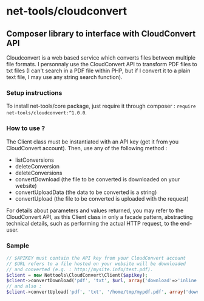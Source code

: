 # net-tools/cloudconvert

## Composer library to interface with CloudConvert API

Cloudconvert is a web based service which converts files between multiple file formats. I personnaly use the CloudConvert API to transform PDF files to txt files (I can't search in a PDF file within PHP, but if I convert it to a plain text file, I may use any string search function).


### Setup instructions

To install net-tools/core package, just require it through composer : `require net-tools/cloudconvert:^1.0.0`.


### How to use ?

The Client class must be instantiated with an API key (get it from you CloudConvert account). Then, use any of the following method :
- listConversions
- deleteConversion
- deleteConversions
- convertDownload (the file to be converted is downloaded on your website)
- convertUploadData (the data to be converted is a string)
- convertUpload (the file to be converted is uploaded with the request)

For details about parameters and values returned, you may refer to the CloudConvert API, as this Client class in only a facade pattern, abstracting technical details, such as performing the actual HTTP request, to the end-user.



### Sample

```php
// $APIKEY must contain the API key from your CloudConvert account
// $URL refers to a file hosted on your website will be downloaded 
// and converted (e.g. : http://mysite.info/test.pdf).
$client = new Nettools\CloudConvert\Client($apikey);
$client->convertDownload('pdf', 'txt', $url, array('download'=>'inline'));
// and also :
$client->convertUpload('pdf', 'txt', '/home/tmp/mypdf.pdf', array('download'=>'inline'));
```


